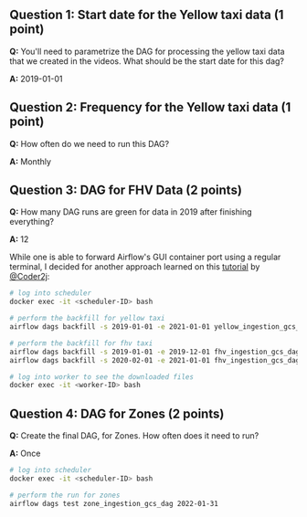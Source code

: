 ## Question 1: Start date for the Yellow taxi data (1 point)  

**Q:** You'll need to parametrize the DAG for processing the yellow taxi data that we created in the videos. What should be the start date for this dag?  

**A:** 2019-01-01  


## Question 2: Frequency for the Yellow taxi data (1 point)  

**Q:** How often do we need to run this DAG?  

**A:** Monthly  


## Question 3: DAG for FHV Data (2 points)  

**Q:** How many DAG runs are green for data in 2019 after finishing everything?  

**A:** 12    

While one is able to forward Airflow's GUI container port using a regular terminal, I decided for another approach learned on this [tutorial](https://www.youtube.com/watch?v=OXOiUeHOQ-0&list=PLq4roe1E45w9Vf4iLoCmFmd-t_DtfxVCP) by [@Coder2j](https://twitter.com/Coder2j):     


```bash
# log into scheduler
docker exec -it <scheduler-ID> bash

# perform the backfill for yellow taxi
airflow dags backfill -s 2019-01-01 -e 2021-01-01 yellow_ingestion_gcs_dag

# perform the backfill for fhv taxi
airflow dags backfill -s 2019-01-01 -e 2019-12-01 fhv_ingestion_gcs_dag
airflow dags backfill -s 2020-02-01 -e 2021-01-01 fhv_ingestion_gcs_dag

# log into worker to see the downloaded files
docker exec -it <worker-ID> bash 
```


## Question 4: DAG for Zones (2 points)   

**Q:** Create the final DAG, for Zones. How often does it need to run?   

**A:** Once  

```bash
# log into scheduler
docker exec -it <scheduler-ID> bash

# perform the run for zones
airflow dags test zone_ingestion_gcs_dag 2022-01-31
```  
